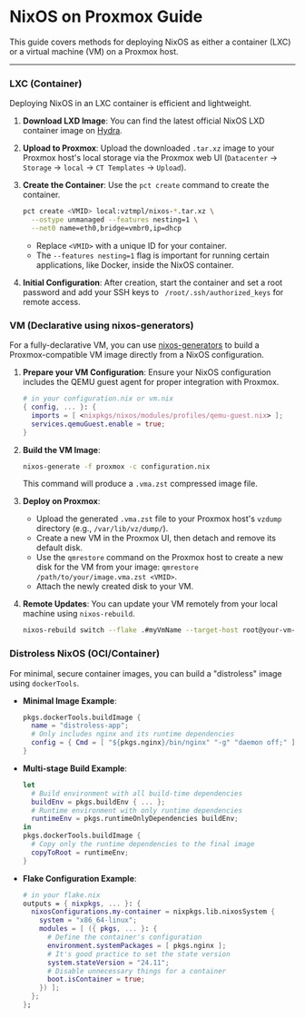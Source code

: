 # NixOS on Proxmox Guide

This guide covers methods for deploying NixOS as either a container (LXC) or a virtual machine (VM) on a Proxmox host.

---

### LXC (Container)

Deploying NixOS in an LXC container is efficient and lightweight.

1.  **Download LXD Image**:
    You can find the latest official NixOS LXD container image on [Hydra](https://hydra.nixos.org/job/nixos/release-*/nixos.lxdContainerImage.x86_64-linux/latest).

2.  **Upload to Proxmox**:
    Upload the downloaded `.tar.xz` image to your Proxmox host's local storage via the Proxmox web UI (`Datacenter` -> `Storage` -> `local` -> `CT Templates` -> `Upload`).

3.  **Create the Container**:
    Use the `pct create` command to create the container.

    ```bash
    pct create <VMID> local:vztmpl/nixos-*.tar.xz \
      --ostype unmanaged --features nesting=1 \
      --net0 name=eth0,bridge=vmbr0,ip=dhcp
    ```

    - Replace `<VMID>` with a unique ID for your container.
    - The `--features nesting=1` flag is important for running certain applications, like Docker, inside the NixOS container.

4.  **Initial Configuration**:
    After creation, start the container and set a root password and add your SSH keys to ` /root/.ssh/authorized_keys` for remote access.

### VM (Declarative using nixos-generators)

For a fully-declarative VM, you can use [nixos-generators](https://github.com/nix-community/nixos-generators) to build a Proxmox-compatible VM image directly from a NixOS configuration.

1.  **Prepare your VM Configuration**:
    Ensure your NixOS configuration includes the QEMU guest agent for proper integration with Proxmox.

    ```nix
    # in your configuration.nix or vm.nix
    { config, ... }: {
      imports = [ <nixpkgs/nixos/modules/profiles/qemu-guest.nix> ];
      services.qemuGuest.enable = true;
    }
    ```

2.  **Build the VM Image**:

    ```bash
    nixos-generate -f proxmox -c configuration.nix
    ```

    This command will produce a `.vma.zst` compressed image file.

3.  **Deploy on Proxmox**:
    - Upload the generated `.vma.zst` file to your Proxmox host's `vzdump` directory (e.g., `/var/lib/vz/dump/`).
    - Create a new VM in the Proxmox UI, then detach and remove its default disk.
    - Use the `qmrestore` command on the Proxmox host to create a new disk for the VM from your image: `qmrestore /path/to/your/image.vma.zst <VMID>`.
    - Attach the newly created disk to your VM.

4.  **Remote Updates**:
    You can update your VM remotely from your local machine using `nixos-rebuild`.

    ```bash
    nixos-rebuild switch --flake .#myVmName --target-host root@your-vm-ip
    ```

### Distroless NixOS (OCI/Container)

For minimal, secure container images, you can build a "distroless" image using `dockerTools`.

- **Minimal Image Example**:

  ```nix
  pkgs.dockerTools.buildImage {
    name = "distroless-app";
    # Only includes nginx and its runtime dependencies
    config = { Cmd = [ "${pkgs.nginx}/bin/nginx" "-g" "daemon off;" ]; };
  }
  ```

- **Multi-stage Build Example**:

  ```nix
  let
    # Build environment with all build-time dependencies
    buildEnv = pkgs.buildEnv { ... };
    # Runtime environment with only runtime dependencies
    runtimeEnv = pkgs.runtimeOnlyDependencies buildEnv;
  in
  pkgs.dockerTools.buildImage {
    # Copy only the runtime dependencies to the final image
    copyToRoot = runtimeEnv;
  }
  ```

- **Flake Configuration Example**:

  ```nix
  # in your flake.nix
  outputs = { nixpkgs, ... }: {
    nixosConfigurations.my-container = nixpkgs.lib.nixosSystem {
      system = "x86_64-linux";
      modules = [ ({ pkgs, ... }: {
        # Define the container's configuration
        environment.systemPackages = [ pkgs.nginx ];
        # It's good practice to set the state version
        system.stateVersion = "24.11";
        # Disable unnecessary things for a container
        boot.isContainer = true;
      }) ];
    };
  };
  ``` 
